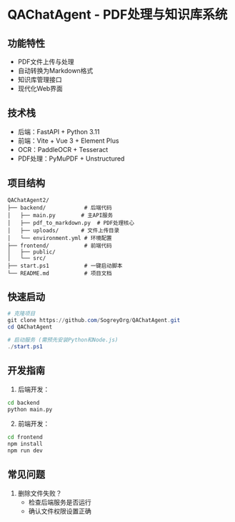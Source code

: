 # QAChatAgent - PDF处理与知识库系统

## 功能特性
- PDF文件上传与处理
- 自动转换为Markdown格式
- 知识库管理接口
- 现代化Web界面

## 技术栈
- 后端：FastAPI + Python 3.11
- 前端：Vite + Vue 3 + Element Plus
- OCR：PaddleOCR + Tesseract
- PDF处理：PyMuPDF + Unstructured

## 项目结构
```
QAChatAgent2/
├── backend/            # 后端代码
│   ├── main.py        # 主API服务
│   ├── pdf_to_markdown.py  # PDF处理核心
│   ├── uploads/       # 文件上传目录
│   └── environment.yml # 环境配置
├── frontend/           # 前端代码
│   ├── public/
│   └── src/
├── start.ps1           # 一键启动脚本
└── README.md           # 项目文档
```

## 快速启动
```powershell
# 克隆项目
git clone https://github.com/SogreyOrg/QAChatAgent.git
cd QAChatAgent

# 启动服务 (需预先安装Python和Node.js)
./start.ps1
```

## 开发指南
1. 后端开发：
```bash
cd backend
python main.py
```

2. 前端开发：
```bash
cd frontend
npm install
npm run dev
```

## 常见问题
1. 删除文件失败？
   - 检查后端服务是否运行
   - 确认文件权限设置正确